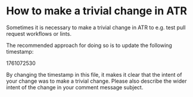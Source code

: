 # How to make a trivial change in ATR

Sometimes it is necessary to make a trivial change in ATR to e.g. test pull request workflows or lints.

The recommended approach for doing so is to update the following timestamp:

1761072530

By changing the timestamp in this file, it makes it clear that the intent of your change was to make a trivial change. Please also describe the wider intent of the change in your comment message subject.
